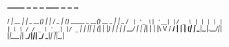 ##   ____       _          _      _    ___  _ _                _       
 / ___| __ _| |__  _ __(_) ___| |  / _ \| (_)_   _____ _ __(_) __ _ 
| |  _ / _` | '_ \| '__| |/ _ \ | | | | | | \ \ / / _ \ '__| |/ _` |
| |_| | (_| | |_) | |  | |  __/ | | |_| | | |\ V /  __/ |  | | (_| |
 \____|\__,_|_.__/|_|  |_|\___|_|  \___/|_|_| \_/ \___|_|  |_|\__,_|
                                                                      


